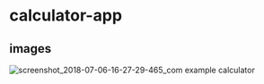 # calculator-app
## images
![screenshot_2018-07-06-16-27-29-465_com example calculator](https://user-images.githubusercontent.com/21190340/42508139-14b70c2c-8465-11e8-904c-f76b38246a5d.png)
